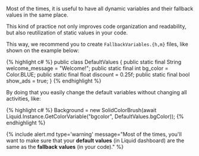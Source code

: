
Most of the times, it is useful to have all dynamic variables and their fallback values in the same place.

This kind of practice not only improves code organization and readability, but also reutilization of static values in your code.

This way, we recommend you to create `FallbackVariables.{h,m}` files, like shown on the example below:

{% highlight c# %}
public class DefaultValues {
  public static final String welcome_message = "Welcome!";
  public static final int bg_color = Color.BLUE;
  public static final float discount = 0.25f;
  public static final bool show_ads = true;
}
{% endhighlight %}

By doing that you easily change the default variables without changing all activities, like:

{% highlight c# %}
Background = new SolidColorBrush(await Liquid.Instance.GetColorVariable("bgcolor", DefaultValues.bgColor));
{% endhighlight %}

{% include alert.md type='warning' message="Most of the times, you'll want to make sure that your **default values** (in Liquid dashboard) are the same as the **fallback values** (in your code)." %}
